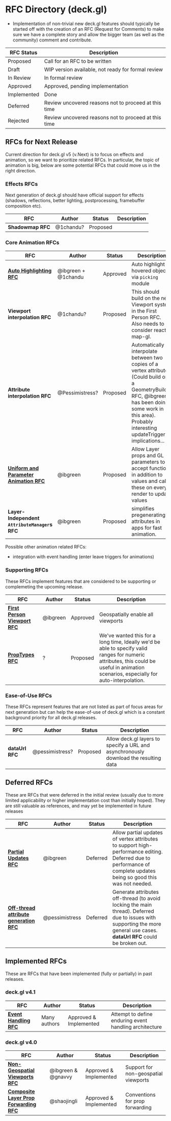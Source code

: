 # RFC Directory (deck.gl)

- Implementation of non-trivial new deck.gl features should typically be started off with the creation of an RFC (Request for Comments) to make sure we have a complete story and allow the bigger team (as well as the community) comment and contribute.

| RFC Status  | Description |
| ---         | --- |
| Proposed    | Call for an RFC to be written |
| Draft       | WIP version available, not ready for formal review |
| In Review   | In formal review |
| Approved    | Approved, pending implementation |
| Implemented | Done |
| Deferred    | Review uncovered reasons not to proceed at this time |
| Rejected    | Review uncovered reasons not to proceed at this time |


## RFCs for Next Release

Current direction for deck.gl v5 (v.Next) is to focus on effects and animation, so we want to prioritize related RFCs. In particular, the topic of animation is big, below are some potential RFCs that could move us in the right direction.


### Effects RFCs

Next generation of deck.gl should have official support for effects (shadows, reflections, better lighting, postprocessing, framebuffer composition etc).

| RFC | Author | Status | Description |
| --- | --- | --- | --- |
| **Shadowmap RFC** | @1chandu? | Proposed |  |


### Core Animation RFCs

| RFC | Author | Status | Description |
| --- | --- | --- | --- |
| [**Auto Highlighting RFC**](./auto-highlighting-rfc.md) | @ibgreen + @1chandu | Approved | Auto highlight hovered object via `picking` module |
| **Viewport interpolation RFC** | @1chandu? | Proposed | This should build on the new Viewport system in the First Person RFC. Also needs to consider react-map-gl. |
| **Attribute interpolation RFC** | @Pessimistress? | Proposed | Automatically interpolate between two copies of a vertex attributes (Could build on a GeometryBuilder RFC, @ibgreen has been doing some work in this area). Probably interesting updateTrigger implications... |
| [**Uniform and Parameter Animation RFC**](wip/property-animation-rfc.md) | @ibgreen | Proposed | Allow Layer props and GL parameters to accept functions in addition to values and call these on every render to update values |
| **Layer-Independent `AttributeManager`s RFC** | @ibgreen | Proposed | simplifies pregenerating attributes in apps for fast animation.

Possible other animation related RFCs:
- integration with event handling (enter leave triggers for animations)


### Supporting RFCs

These RFCs implement features that are considered to be supporting or complemeting the upcoming release.

| RFC | Author | Status | Description |
| --- | --- | --- | --- |
| [**First Person Viewport RFC**](first-person-mercator-viewport-rfc.md) | @ibgreen | Approved | Geospatially enable all viewports |
| [**PropTypes RFC**](wip/property-types-rfc.md) | ? | Proposed | We've wanted this for a long time, Ideally we'd be able to specify valid ranges for numeric attributes, this could be useful in animation scenarios, especially for auto-interpolation. |


### Ease-of-Use RFCs

These RFCs represent features that are not listed as part of focus areas for next generation but can help the ease-of-use of deck.gl which is a constant background priority for all deck.gl releases.

| RFC | Author | Status | Description |
| --- | --- | --- | --- |
| **dataUrl RFC** | @pessimistress? | Proposed | Allow deck.gl layers to specify a URL and asynchronously download the resulting data |


## Deferred RFCs

These are RFCs that were deferred in the initial review (usually due to more limited applicability or higher implementation cost than initially hoped). They are still valuable as references, and may yet be implemented in future releases

| RFC | Author | Status | Description |
| --- | --- | --- | --- |
| [**Partial Updates RFC**](deferred/partial-updates-rfc.md) | @ibgreen | Deferred | Allow partial updates of vertex attributes to support high-performance editing. Deferred due to performance of complete updates being so good this was not needed. |
| [**Off-thread attribute generation RFC**]() | @pessimistress | Deferred | Generate attributes off-thread (to avoid locking the main thread). Deferred due to issues with supporting the more general use cases. **dataUrl RFC** could be broken out. |



## Implemented RFCs

These are RFCs that have been implemented (fully or partially) in past releases.

### deck.gl v4.1

| RFC | Author | Status | Description |
| --- | --- | --- | --- |
| [**Event Handling RFC**]() | Many authors | Approved & Implemented | Attempt to define enduring event handling architecture |


### deck.gl v4.0

| RFC | Author | Status | Description |
| --- | --- | --- | --- |
| [**Non-Geospatial Viewports RFC**]() | @ibgreen & @gnavvy | Approved & Implemented | Support for non-geospatial viewports |
| [**Composite Layer Prop Forwarding RFC**]() | @shaojingli | Approved & Implemented | Conventions for prop forwarding |
